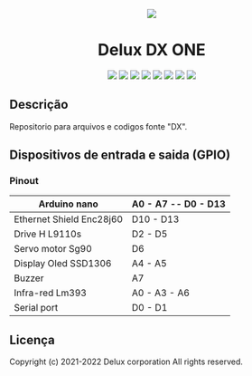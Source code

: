 <p align="center">
    <img src="https://user-images.githubusercontent.com/66965698/158509297-37028fee-e3b8-4e9e-831a-385115857958.png" />
</p>

<h1 align="center">Delux DX ONE</h1>

<p align="center">
<img src="https://img.shields.io/badge/C%2B%2B-00599C?style=for-the-badge&logo=c%2B%2B&logoColor=white"></img>
<img src="https://img.shields.io/badge/Python-14354C?style=for-the-badge&logo=python&logoColor=white"></img>
<img src="https://img.shields.io/badge/HTML5-E34F26?style=for-the-badge&logo=html5&logoColor=white"></img>
<img src="https://img.shields.io/badge/CSS3-1572B6?style=for-the-badge&logo=css3&logoColor=white"></img>
<img src="https://img.shields.io/badge/JavaScript-F7DF1E?style=for-the-badge&logo=javascript&logoColor=black"></img>
<img src="https://img.shields.io/badge/MySQL-00000F?style=for-the-badge&logo=mysql&logoColor=white"></img>
<img src="https://img.shields.io/badge/Git-E34F26?style=for-the-badge&logo=git&logoColor=white"></img>
<img src="https://img.shields.io/badge/GitHub-100000?style=for-the-badge&logo=github&logoColor=white"></img>
  
</p>

<h2>Descrição</h2>

<p>Repositorio para arquivos e codigos fonte "DX".</p>

<h2>Dispositivos de entrada e saida (GPIO)</h2>

<h3>Pinout</h3>

|Arduino nano|A0 - A7 -- D0 - D13|
|---|---|
|Ethernet Shield Enc28j60|D10 - D13|
|Drive H L9110s|D2 - D5|
|Servo motor Sg90|D6|
|Display Oled SSD1306|A4 - A5|
|Buzzer|A7|
|Infra-red Lm393|A0 - A3 - A6|
|Serial port|D0 - D1|

<h2>Licença</h2>
<p>Copyright (c) 2021-2022 Delux corporation All rights reserved.</p>
